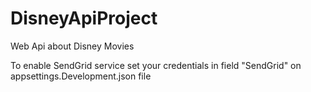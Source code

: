 # DisneyApiProject
Web Api about Disney Movies

To enable SendGrid service set your credentials in field "SendGrid" on
appsettings.Development.json file

